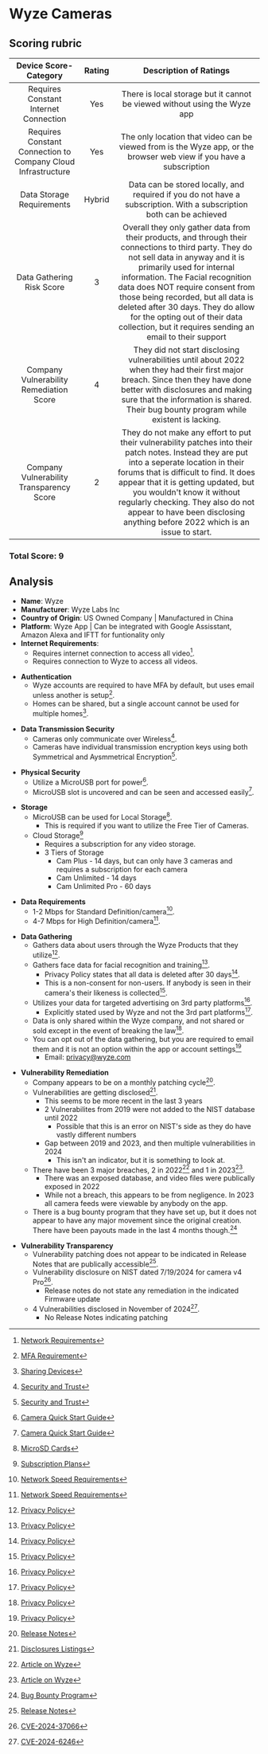 # Wyze Cameras

## Scoring rubric
| Device Score-Category |  Rating | Description of Ratings | 
| :---: | :---: | :---: | 
| Requires Constant Internet Connection | Yes | There is local storage but it cannot be viewed without using the Wyze app |
| Requires Constant Connection to Company Cloud Infrastructure | Yes | The only location that video can be viewed from is the Wyze app, or the browser web view if you have a subscription |
| Data Storage Requirements | Hybrid | Data can be stored locally, and required if you do not have a subscription.  With a subscription both can be achieved |
| Data Gathering Risk Score | 3 | Overall they only gather data from their products, and through their connections to third party.  They do not sell data in anyway and it is primarily used for internal information.  The Facial recognition data does NOT require consent from those being recorded, but all data is deleted after 30 days.  They do allow for the opting out of their data collection, but it requires sending an email to their support |
| Company Vulnerability Remediation Score | 4 | They did not start disclosing vulnerabilities until about 2022 when they had their first major breach.  Since then they have done better with disclosures and making sure that the information is shared.  Their bug bounty program while existent is lacking. |
| Company Vulnerability Transparency Score | 2 | They do not make any effort to put their vulnerability patches into their patch notes.  Instead they are put into a seperate location in their forums that is difficult to find.  It does appear that it is getting updated, but you wouldn't know it without regularly checking.  They also do not appear to have been disclosing anything before 2022 which is an issue to start. | 

### Total Score: 9

## Analysis
- **Name**: Wyze
- **Manufacturer**: Wyze Labs Inc
- **Country of Origin**: US Owned Company | Manufactured in China
- **Platform**: Wyze App | Can be integrated with Google Assisstant, Amazon Alexa and IFTT for funtionality only
- **Internet Requirements**:
    - Requires internet connection to access all video[^1].
    - Requires connection to Wyze to access all videos.  
[^1]: [Network Requirements](https://support.wyze.com/hc/en-us/articles/360054370991-What-kind-of-Wi-Fi-network-or-router-do-I-need)
- **Authentication**
    - Wyze accounts are required to have MFA by default, but uses email unless another is setup[^2].
    - Homes can be shared, but a single account cannot be used for multiple homes[^3].  
[^2]: [MFA Requirement](https://support.wyze.com/hc/en-us/articles/8559141097755-2FA-Updates-and-FAQs)
[^3]: [Sharing Devices](https://support.wyze.com/hc/en-us/articles/360032408852-How-do-I-share-a-device-in-the-Wyze-app)
- **Data Transmission Security**
    - Cameras only communicate over Wireless[^4].
    - Cameras have individual transmission encryption keys using both Symmetrical and Aysmmetrical Encryption[^4].  
[^4]: [Security and Trust](https://www.wyze.com/pages/security-trust)
- **Physical Security**
    - Utilize a MicroUSB port for power[^5].
    - MicroUSB slot is uncovered and can be seen and accessed easily[^5].  
[^5]: [Camera Quick Start Guide](https://support.wyze.com/hc/en-us/articles/23746379020955-Wyze-Cam-v4-Quick-Start-Guide)
- **Storage**
    - MicroUSB can be used for Local Storage[^6].
      - This is required if you want to utilize the Free Tier of Cameras.
    - Cloud Storage[^7]
      - Requires a subscription for any video storage.
      - 3 Tiers of Storage
        - Cam Plus - 14 days, but can only have 3 cameras and requires a subscription for each camera
        - Cam Unlimited - 14 days
        - Cam Unlimited Pro - 60 days  
[^6]: [MicroSD Cards](https://support.wyze.com/hc/en-us/articles/33700416230811-How-do-I-view-my-microSD-card-recordings)
[^7]: [Subscription Plans](https://www.wyze.com/pages/compare)
- **Data Requirements**
    - 1-2 Mbps for Standard Definition/camera[^8].
    - 4-7 Mbps for High Definition/camera[^8].  
[^8]: [Network Speed Requirements](https://support.wyze.com/hc/en-us/articles/10035278203547-Wyze-Tips-to-Improve-your-Wi-Fi-Connectivity)
- **Data Gathering**
  - Gathers data about users through the Wyze Products that they utilize[^9].
  - Gathers face data for facial recognition and training[^9].
    - Privacy Policy states that all data is deleted after 30 days[^9].
    - This is a non-consent for non-users.  If anybody is seen in their camera's their likeness is collected[^9].
  - Utilizes your data for targeted advertising on 3rd party platforms[^9].
    - Explicitly stated used by Wyze and not the 3rd part platforms[^9].
  - Data is only shared within the Wyze company, and not shared or sold except in the event of breaking the law[^9].  
  - You can opt out of the data gathering, but you are required to email them and it is not an option within the app or account settings[^9]
    - Email: privacy@wyze.com
[^9]: [Privacy Policy](https://www.wyze.com/policies/privacy-policy)
- **Vulnerability Remediation**
  - Company appears to be on a monthly patching cycle[^10].
  - Vulnerabilities are getting disclosed[^11].
    - This seems to be more recent in the last 3 years
    - 2 Vulnerabilites from 2019 were not added to the NIST database until 2022
      - Possible that this is an error on NIST's side as they do have vastly different numbers
    - Gap between 2019 and 2023, and then multiple vulnerabilities in 2024
      - This isn't an indicator, but it is something to look at.
  - There have been 3 major breaches, 2 in 2022[^12] and 1 in 2023[^12].
    - There was an exposed database, and video files were publically exposed in 2022
    - While not a breach, this appears to be from negligence.  In 2023 all camera feeds were viewable by anybody on the app.
  - There is a bug bounty program that they have set up, but it does not appear to have any major movement since the original creation.  There have been payouts made in the last 4 months though.[^13]  
[^10]: [Release Notes](https://support.wyze.com/hc/en-us/articles/360024852172-Release-Notes-Firmware)
[^11]: [Disclosures Listings](/Data.md#disclosures-1)
[^12]: [Article on Wyze](https://www.cnet.com/home/security/the-state-of-wyze-cameras-in-2025-not-quite-ready-for-recommendation/)
[^13]: [Bug Bounty Program](https://bugcrowd.com/engagements/wyze)
- **Vulnerability Transparency**
  - Vulnerability patching does not appear to be indicated in Release Notes that are publically accessible[^10].
  - Vulnerability disclosure on NIST dated 7/19/2024 for camera v4 Pro[^14].
    - Release notes do not state any remediation in the indicated Firmware update
  - 4 Vulnerabilities disclosed in November of 2024[^15].
    - No Release Notes indicating patching  
[^14]: [CVE-2024-37066](https://nvd.nist.gov/vuln/detail/CVE-2024-37066)
[^15]: [CVE-2024-6246](https://nvd.nist.gov/vuln/detail/CVE-2024-6246)